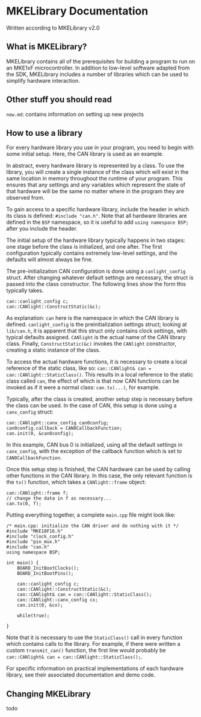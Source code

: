 # MKELibrary Documentation

Written according to MKELibrary v2.0

## What is MKELibrary?

MKELibrary contains all of the prerequisites for building a program to run on an MKE1xF microcontroller. In addition to low-level software adapted from the SDK, MKELibrary includes a number of libraries which can be used to simplify hardware interaction. 

## Other stuff you should read

`new.md`: contains information on setting up new projects

## How to use a library

For every hardware library you use in your program, you need to begin with some initial setup. Here, the CAN library is used as an example. 

In abstract, every hardware library is represented by a class. To use the library, you will create a single instance of the class which will exist in the same location in memory throughout the runtime of your program. This ensures that any settings and any variables which represent the state of that hardware will be the same no matter where in the program they are observed from.

To gain access to a specific hardware library, include the header in which its class is defined: `#include "can.h"`. Note that all hardware libraries are defined in the `BSP` namespace, so it is useful to add `using namespace BSP;` after you include the header.

The initial setup of the hardware library typically happens in two stages: one stage before the class is initialized, and one after. The first configuration typically contains extremely low-level settings, and the defaults will almost always be fine.

The pre-initialization CAN configuration is done using a `canlight_config` struct. After changing whatever default settings are necessary, the struct is passed into the class constructor. The following lines show the form this typically takes.

```
can::canlight_config c;
can::CANlight::ConstructStatic(&c);
```

As explanation: `can` here is the namespace in which the CAN library is defined. `canlight_config` is the preinitialization settings struct; looking at `lib/can.h`, it is apparent that this struct only contains clock settings, with typical defaults assigned. `CANlight` is the actual name of the CAN library class. Finally, `ConstructStatic(&c)` invokes the `CANlight` constructor, creating a static instance of the class.

To access the actual hardware functions, it is necessary to create a local reference of the static class, like so: `can::CANlight& can = can::CANlight::StaticClass()`. This results in a local reference to the static class called `can`, the effect of which is that now CAN functions can be invoked as if it were a normal class: `can.tx(...)`, for example.

Typically, after the class is created, another setup step is necessary before the class can be used. In the case of CAN, this setup is done using a `canx_config` struct:

```
can::CANlight::canx_config can0config;
can0config.callback = CAN0CallbackFunction;
can.init(0, &can0config);
```

In this example, CAN bus 0 is initialized, using all the default settings in `canx_config`, with the exception of the callback function which is set to `CAN0CallbackFunction`. 

Once this setup step is finished, the CAN hardware can be used by calling other functions in the CAN library. In this case, the  only relevant function is the `tx()` function, which takes a `CANlight::frame` object:

```
can::CANlight::frame f;
// change the data in f as necessary...
can.tx(0, f);
```

Putting everything together, a complete `main.cpp` file might look like:

```
/* main.cpp: initialize the CAN driver and do nothing with it */
#include "MKE18F16.h"
#include "clock_config.h"
#include "pin_mux.h"
#include "can.h"
using namespace BSP;

int main() {
    BOARD_InitBootClocks();
    BOARD_InitBootPins();

    can::canlight_config c;
    can::CANlight::ConstructStatic(&c);
	can::CANlight& can = can::CANlight::StaticClass();
	can::CANlight::canx_config cx;
	can.init(0, &cx);

    while(true);

}
```

Note that it is necessary to use the `StaticClass()` call in every function which contains calls to the library. For example, if there were written a custom `transmit_can()` function, the first line would probably be `can::CANlight& can = can::CANlight::StaticClass();`.

For specific information on practical implementations of each hardware library, see their associated documentation and demo code. 

## Changing MKELibrary

todo
